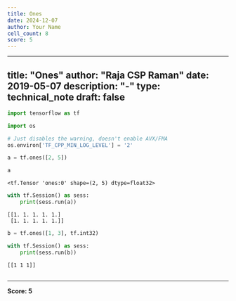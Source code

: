 ```yaml
---
title: Ones
date: 2024-12-07
author: Your Name
cell_count: 8
score: 5
---
```


---
title: "Ones"
author: "Raja CSP Raman"
date: 2019-05-07
description: "-"
type: technical_note
draft: false
---

```python
import tensorflow as tf

import os

# Just disables the warning, doesn't enable AVX/FMA
os.environ['TF_CPP_MIN_LOG_LEVEL'] = '2'
```


```python
a = tf.ones([2, 5])
```


```python
a
```




    <tf.Tensor 'ones:0' shape=(2, 5) dtype=float32>




```python
with tf.Session() as sess:
    print(sess.run(a))
```

    [[1. 1. 1. 1. 1.]
     [1. 1. 1. 1. 1.]]



```python
b = tf.ones([1, 3], tf.int32)
```


```python
with tf.Session() as sess:
    print(sess.run(b))
```

    [[1 1 1]]



```python

```


---
**Score: 5**